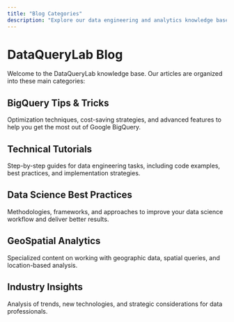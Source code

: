 ```yaml
---
title: "Blog Categories"
description: "Explore our data engineering and analytics knowledge base"
---
```


# DataQueryLab Blog

Welcome to the DataQueryLab knowledge base. Our articles are organized into these main categories:

## BigQuery Tips & Tricks
Optimization techniques, cost-saving strategies, and advanced features to help you get the most out of Google BigQuery.

## Technical Tutorials
Step-by-step guides for data engineering tasks, including code examples, best practices, and implementation strategies.

## Data Science Best Practices
Methodologies, frameworks, and approaches to improve your data science workflow and deliver better results.

## GeoSpatial Analytics
Specialized content on working with geographic data, spatial queries, and location-based analysis.

## Industry Insights
Analysis of trends, new technologies, and strategic considerations for data professionals.

